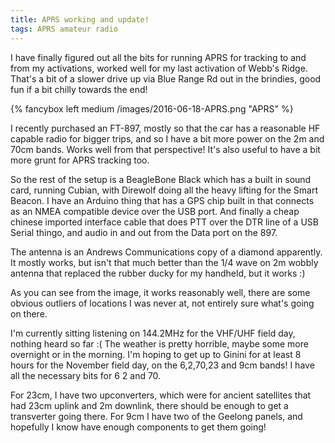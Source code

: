 ```yaml
---
title: APRS working and update!
tags: APRS amateur radio
---
```


I have finally figured out all the bits for running APRS for tracking to and from my activations, worked well for my last activation of Webb's Ridge. That's a bit of a slower drive up via Blue Range Rd out in the brindies, good fun if a bit chilly towards the end!

{% fancybox left medium /images/2016-06-18-APRS.png "APRS" %}

I recently purchased an FT-897, mostly so that the car has a reasonable HF capable radio for bigger trips, and so I have a bit more power on the 2m and 70cm bands.  Works well from that perspective! It's also useful to have a bit more grunt for APRS tracking too.

So the rest of the setup is a BeagleBone Black which has a built in sound card, running Cubian, with Direwolf doing all the heavy lifting for the Smart Beacon.  I have an Arduino thing that has a GPS chip built in that connects as an NMEA compatible device over the USB port. And finally a cheap chinese imported interface cable that does PTT over the DTR line of a USB Serial thingo, and audio in and out from the Data port on the 897.

The antenna is an Andrews Communications copy of a diamond apparently. It mostly works, but isn't that much better than the 1/4 wave on 2m wobbly antenna that replaced the rubber ducky for my handheld, but it works :)

As you can see from the image, it works reasonably well, there are some obvious outliers of locations I was never at, not entirely sure what's going on there.

I'm currently sitting listening on 144.2MHz for the VHF/UHF field day, nothing heard so far :( The weather is pretty horrible, maybe some more overnight or in the morning. I'm hoping to get up to Ginini for at least 8 hours for the November field day, on the 6,2,70,23 and 9cm bands! I have all the necessary bits for 6 2 and 70.

For 23cm, I have two upconverters, which were for ancient satellites that had 23cm uplink and 2m downlink, there should be enough to get a transverter going there.  For 9cm I have two of the Geelong panels, and hopefully I know have enough components to get them going!
